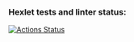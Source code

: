 ### Hexlet tests and linter status:
[![Actions Status](https://github.com/ShcherbinaDmitry/qa-auto-engineer-javascript-project-87/actions/workflows/hexlet-check.yml/badge.svg)](https://github.com/ShcherbinaDmitry/qa-auto-engineer-javascript-project-87/actions)